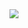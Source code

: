 <div style="display: flex; justify-content: flex-end; align-items: baseline;">
  <a style="position: absolute; padding: 8px;" href="https://replit.com/@ritzau/{{ include.href }}">
      <img style="margin-bottom: 4px;" src="https://replit.com/badge?theme=light" />
  </a>
</div>
